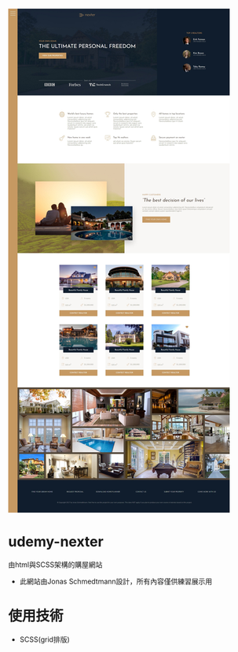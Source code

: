 ![image](https://raw.githubusercontent.com/Liufat/udemy-nexter/main/%E9%A0%81%E9%9D%A2.jpeg?token=GHSAT0AAAAAACKQX6YFRMRVVAVGO4WJBYCOZLFLN7Q)
# udemy-nexter
由html與SCSS架構的購屋網站

* 此網站由Jonas Schmedtmann設計，所有內容僅供練習展示用

# 使用技術
* SCSS(grid排版)
